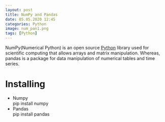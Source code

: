 ```yaml
---
layout: post
title: NumPy and Pandas
date: 05.05.2020 12:45
categories: Python
image: num_pan1.png
tags: [Python]
---
```



NumPy(Numerical Python) is an open source [Python](https://www.python.org/) library used for scientific computing that allows arrays and matrix manipulation. Whereas, pandas is a package for data manipulation of numerical tables and time series.
















<h1> Installing</h1>
<ul>
  <li>Numpy</li>
     pip install numpy
  <li>Pandas</li>
     pip install pandas
</ul>        
